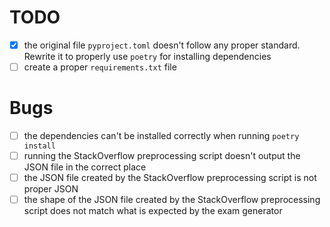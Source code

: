 # TODO
* [x] the original file `pyproject.toml` doesn't follow any proper standard. Rewrite
it to properly use `poetry` for installing dependencies
* [ ] create a proper `requirements.txt` file

# Bugs
* [ ] the dependencies can't be installed correctly when running `poetry install`
* [ ] running the StackOverflow preprocessing script doesn't output the JSON file in the
 correct place
* [ ] the JSON file created by the StackOverflow preprocessing script is not 
proper JSON
* [ ] the shape of the JSON file created by the StackOverflow preprocessing 
script does not match what is expected by the exam generator
